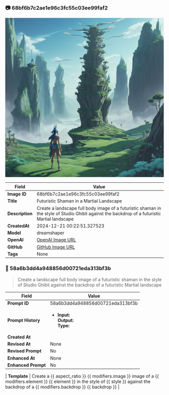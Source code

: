 

### 📷 68bf6b7c2ae1e96c3fc55c03ee99faf2 


![data.id](./68bf6b7c2ae1e96c3fc55c03ee99faf2.jpg)


| Field          | Value                                                                                                                     |
|----------------|---------------------------------------------------------------------------------------------------------------------------|
| **Image ID**             | 68bf6b7c2ae1e96c3fc55c03ee99faf2                                                                                                             |
| **Title**           | Futuristic Shaman in a Martial Landscape                                                                                                       |
| **Description**           | Create a landscape full body image of a futuristic shaman in the style of Studio Ghibli against the backdrop of a futuristic Martial landscape                                                                                                       |
| **CreatedAt**        | 2024-12-21 00:22:51.327523                                                                                                        |
| **Model**        | dreamshaper                                                                                                        |
| **OpenAI**         | [OpenAI Image URL](http://192.168.1.85:8081/generated-images/b644293770726.png)                                                                                |
| **GitHub**         | [GitHub Image URL](https://raw.githubusercontent.com/Caneta-Silva/studio-ghibli/refs/heads/main/images/68bf6b7c2ae1e96c3fc55c03ee99faf2/68bf6b7c2ae1e96c3fc55c03ee99faf2.jpg)                                                                                |
| **Tags**       | None                                                                                                                   |

### 📜 58a6b3dd4a948856d00721eda313bf3b

> Create a landscape full body image of a futuristic shaman in the style of Studio Ghibli against the backdrop of a futuristic Martial landscape

| Field          | Value                                                                                                                                                                      |
|----------------|----------------------------------------------------------------------------------------------------------------------------------------------------------------------------|
| **Prompt ID**  | 58a6b3dd4a948856d00721eda313bf3b                                                                                                                                                            |
| **Prompt History** | <ul><li>**Input:**  <br> **Output:**  <br> **Type:** </li></ul> |
| **Created At** |                                                                                                                                                    |
| **Revised At** | None                                                                                                                                                   |
| **Revised Prompt** | No                                                                                                                                                                      |
| **Enhanced At** | None                                                                                                                                                  |
| **Enhanced Prompt** | No                                                                                                                                                                    |

| **Template**   | Create a {{ aspect_ratio }} {{ modifiers.image }} image of a {{ modifiers.element }} {{ element }} in the style of {{ style }} against the backdrop of a {{ modifiers.backdrop }} {{ backdrop }}                                                                                                                                           |


